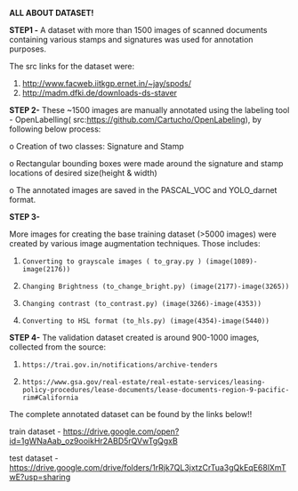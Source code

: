 **ALL ABOUT DATASET!**

**STEP1 -** 
A dataset with more than 1500 images of scanned documents containing various stamps and signatures was used for annotation purposes.

The src links for the dataset were:

1.   http://www.facweb.iitkgp.ernet.in/~jay/spods/
2.   http://madm.dfki.de/downloads-ds-staver


**STEP 2-**
These  ~1500 images are manually annotated using the labeling tool - OpenLabelling( src:https://github.com/Cartucho/OpenLabeling), by following below process:

o Creation of two classes: Signature and Stamp

o Rectangular bounding boxes were made around the signature and stamp locations of desired size(height & width)

o The annotated images are saved in the PASCAL_VOC and YOLO_darnet format.

**STEP 3-**

More images for creating the base training dataset (>5000 images) were created by various image augmentation techniques. Those includes:


1.     Converting to grayscale images ( to_gray.py ) (image(1089)-image(2176))

2.     Changing Brightness (to_change_bright.py) (image(2177)-image(3265))

3.     Changing contrast (to_contrast.py) (image(3266)-image(4353))

4.     Converting to HSL format (to_hls.py) (image(4354)-image(5440))


**STEP 4-**
The validation dataset created is around 900-1000 images, collected from the source:

1.     https://trai.gov.in/notifications/archive-tenders

2.     https://www.gsa.gov/real-estate/real-estate-services/leasing-policy-procedures/lease-documents/lease-documents-region-9-pacific-rim#California



The complete annotated dataset can be found by the links below!!

train dataset - https://drive.google.com/open?id=1gWNaAab_oz9ooikHr2ABD5rQVwTgQgxB

test dataset - https://drive.google.com/drive/folders/1rRjk7QL3jxtzCrTua3gQkEqE68lXmTwE?usp=sharing








